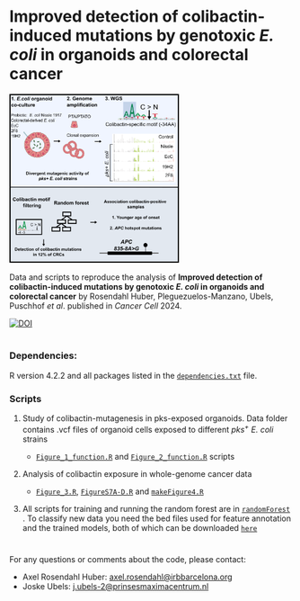 # Improved detection of colibactin-induced mutations by genotoxic *E. coli* in organoids and colorectal cancer

<img src="https://raw.githubusercontent.com/ProjectsVanBox/colibactin_detection/main/Graphical_Abstract.png" width=60% height=60%>

Data and scripts to reproduce the analysis of **Improved detection of colibactin-induced mutations by genotoxic *E. coli* in organoids and colorectal cancer** by Rosendahl Huber, Pleguezuelos-Manzano, Ubels, Puschhof *et al*. published in  *Cancer Cell* 2024. 

[![DOI](https://zenodo.org/badge/DOI/10.1016/j.ccell.2024.02.009.svg)](https://doi.org/10.1016/j.ccell.2024.02.009)

#

### Dependencies: 
R version 4.2.2 and all packages listed in the [`dependencies.txt`](https://github.com/ProjectsVanBox/colibactin_detection/blob/main/dependencies.tsv) file.

### Scripts
1. Study of colibactin-mutagenesis in pks-exposed organoids. 
 Data folder contains .vcf files of organoid cells exposed to different *pks<sup>+</sup> E. coli* strains
    - [`Figure_1_function.R`](https://github.com/ProjectsVanBox/colibactin_detection/blob/main/Code/Figure_1_function.R) and [`Figure_2_function.R`](https://github.com/ProjectsVanBox/colibactin_detection/blob/main/Code/Figure_2_function.R) scripts

2. Analysis of colibactin exposure in whole-genome cancer data
    - [`Figure_3.R`](https://github.com/ProjectsVanBox/colibactin_detection/blob/main/Code/Figure_3.R), [`FigureS7A-D.R`](https://github.com/ProjectsVanBox/colibactin_detection/blob/main/Code/FigureS7A-D.R) and [`makeFigure4.R`](https://github.com/ProjectsVanBox/colibactin_detection/blob/main/Code/makeFigure4.R)
  
 3. All scripts for training and running the random forest are in [`randomForest`](https://github.com/ProjectsVanBox/colibactin_detection/blob/main/randomForest) . To classify new data you need the bed files used for feature annotation and the trained models, both of which can be downloaded [`here`](https://surfdrive.surf.nl/files/index.php/s/vxfeQNY4ARwS8sm)

# 
For any questions or comments about the code, please contact: 
- Axel Rosendahl Huber: axel.rosendahl@irbbarcelona.org
- Joske Ubels: j.ubels-2@prinsesmaximacentrum.nl
